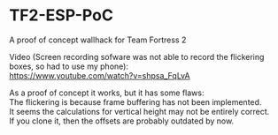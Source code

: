 # TF2-ESP-PoC
A proof of concept wallhack for Team Fortress 2  

Video (Screen recording sofware was not able to record the flickering boxes, so had to use my phone):  
https://www.youtube.com/watch?v=shpsa_FqLvA  
  
As a proof of concept it works, but it has some flaws:  
	The flickering is because frame buffering has not been implemented.  
	It seems the calculations for vertical height may not be entirely correct.  
	If you clone it, then the offsets are probably outdated by now.
